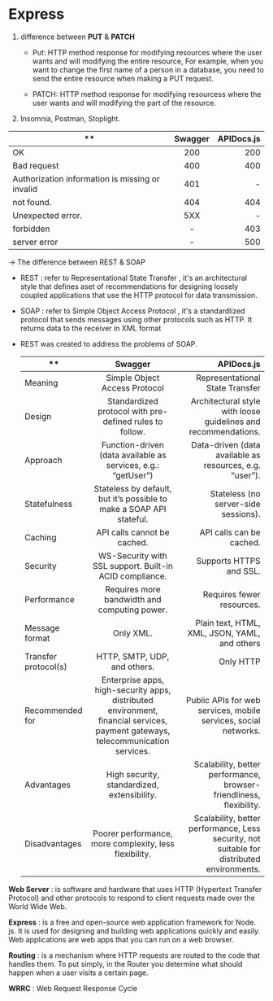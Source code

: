 # Express

1. difference between **PUT** & **PATCH**
   - Put: HTTP method response for modifying resources where the user wants and will modifying the entire resource, For example, when you want to change the first name of a person in a database, you need to send the entire resource when making a PUT request.

   - PATCH: HTTP method response for modifying resourcess where the user wants and will modifying the part of the resource.

2. Insomnia, Postman, Stoplight.

| **   |      Swagger      |  APIDocs.js  |
|----------|:-------------:|------:|
| OK |  200 | 200 |
| Bad request |    400   |   400  |
| Authorization information is missing or invalid | 401 | - |
| not found. |   404   |   404  |
| Unexpected error. |   5XX   | - |
| forbidden |   -   |  403  |
| server error |   -   |  500  |

-> The difference between REST & SOAP

- REST : refer to Representational State Transfer , it's an architectural style that defines aset of recommendations for designing loosely coupled applications that use the HTTP protocol for data transmission.
- SOAP : refer to Simple Object Access Protocol , it's a standardlized protocol that sends messages using other protocols such as HTTP. It returns data to the receiver in XML format
- REST was created to address the problems of SOAP.

   | ** |      Swagger      |  APIDocs.js  |
   |----------|:-------------:|------:|
   | Meaning |  Simple Object Access Protocol | Representational State Transfer  |
   | Design |    Standardized protocol with pre-defined rules to follow.   |   Architectural style with loose guidelines and recommendations.  |
   | Approach | Function-driven (data available as services, e.g.: “getUser”) | Data-driven (data available as resources, e.g. “user”).  |
   | Statefulness |    Stateless by default, but it’s possible to make a SOAP API stateful.   |   Stateless (no server-side sessions).  |
   | Caching |    API calls cannot be cached.   |  API calls can be cached.  |
   | Security |    WS-Security with SSL support. Built-in ACID compliance.   |  Supports HTTPS and SSL.  |
   | Performance |   Requires more bandwidth and computing power.   |  Requires fewer resources.  |
   | Message format |   Only XML.   |   Plain text, HTML, XML, JSON, YAML, and others  |
   | Transfer protocol(s) |   HTTP, SMTP, UDP, and others.   |  Only HTTP  |
   | Recommended for |   Enterprise apps, high-security apps, distributed environment, financial services, payment gateways, telecommunication services.   |  Public APIs for web services, mobile services, social networks.  |
   | Advantages |   High security, standardized, extensibility.   |  Scalability, better performance, browser-friendliness, flexibility.  |
   | Disadvantages |   Poorer performance, more complexity, less flexibility.   |  Scalability, better performance, Less security, not suitable for distributed environments.  |

**Web Server** :  is software and hardware that uses HTTP (Hypertext Transfer Protocol) and other protocols to respond to client requests made over the World Wide Web.

**Express** : is a free and open-source web application framework for Node. js. It is used for designing and building web applications quickly and easily. Web applications are web apps that you can run on a web browser.

**Routing** : is a mechanism where HTTP requests are routed to the code that handles them. To put simply, in the Router you determine what should happen when a user visits a certain page.

**WRRC** : Web Request Response Cycle
